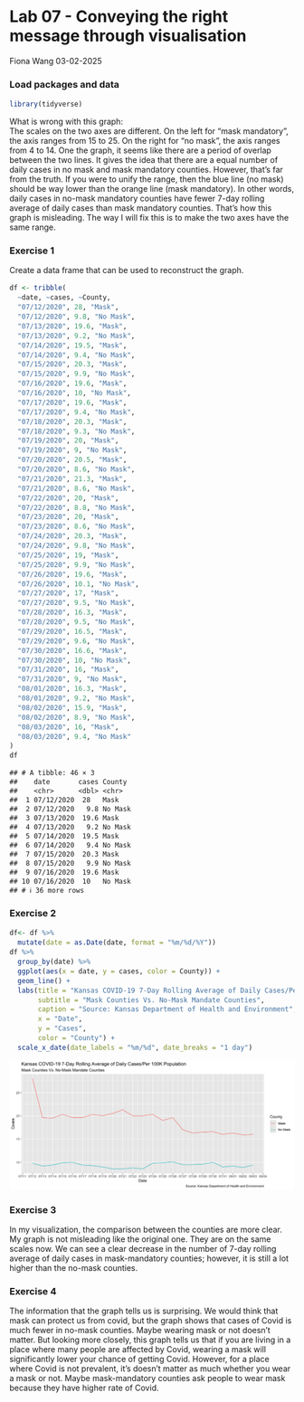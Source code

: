 Lab 07 - Conveying the right message through visualisation
================
Fiona Wang
03-02-2025

### Load packages and data

``` r
library(tidyverse) 
```

What is wrong with this graph:  
The scales on the two axes are different. On the left for “mask
mandatory”, the axis ranges from 15 to 25. On the right for “no mask”,
the axis ranges from 4 to 14. One the graph, it seems like there are a
period of overlap between the two lines. It gives the idea that there
are a equal number of daily cases in no mask and mask mandatory
counties. However, that’s far from the truth. If you were to unify the
range, then the blue line (no mask) should be way lower than the orange
line (mask mandatory). In other words, daily cases in no-mask mandatory
counties have fewer 7-day rolling average of daily cases than mask
mandatory counties. That’s how this graph is misleading. The way I will
fix this is to make the two axes have the same range.

### Exercise 1

Create a data frame that can be used to reconstruct the graph.

``` r
df <- tribble(
  ~date, ~cases, ~County,
  "07/12/2020", 28, "Mask",
  "07/12/2020", 9.8, "No Mask",
  "07/13/2020", 19.6, "Mask",
  "07/13/2020", 9.2, "No Mask",
  "07/14/2020", 19.5, "Mask",
  "07/14/2020", 9.4, "No Mask",
  "07/15/2020", 20.3, "Mask",
  "07/15/2020", 9.9, "No Mask",
  "07/16/2020", 19.6, "Mask",
  "07/16/2020", 10, "No Mask",
  "07/17/2020", 19.6, "Mask",
  "07/17/2020", 9.4, "No Mask",
  "07/18/2020", 20.3, "Mask",
  "07/18/2020", 9.3, "No Mask",
  "07/19/2020", 20, "Mask",
  "07/19/2020", 9, "No Mask",
  "07/20/2020", 20.5, "Mask",
  "07/20/2020", 8.6, "No Mask",
  "07/21/2020", 21.3, "Mask",
  "07/21/2020", 8.6, "No Mask",
  "07/22/2020", 20, "Mask",
  "07/22/2020", 8.8, "No Mask",
  "07/23/2020", 20, "Mask",
  "07/23/2020", 8.6, "No Mask",
  "07/24/2020", 20.3, "Mask",
  "07/24/2020", 9.8, "No Mask",
  "07/25/2020", 19, "Mask",
  "07/25/2020", 9.9, "No Mask",
  "07/26/2020", 19.6, "Mask",
  "07/26/2020", 10.1, "No Mask",
  "07/27/2020", 17, "Mask",
  "07/27/2020", 9.5, "No Mask",
  "07/28/2020", 16.3, "Mask",
  "07/28/2020", 9.5, "No Mask",
  "07/29/2020", 16.5, "Mask",
  "07/29/2020", 9.6, "No Mask",
  "07/30/2020", 16.6, "Mask",
  "07/30/2020", 10, "No Mask",
  "07/31/2020", 16, "Mask",
  "07/31/2020", 9, "No Mask",
  "08/01/2020", 16.3, "Mask",
  "08/01/2020", 9.2, "No Mask",
  "08/02/2020", 15.9, "Mask",
  "08/02/2020", 8.9, "No Mask",
  "08/03/2020", 16, "Mask",
  "08/03/2020", 9.4, "No Mask"
)
df
```

    ## # A tibble: 46 × 3
    ##    date       cases County 
    ##    <chr>      <dbl> <chr>  
    ##  1 07/12/2020  28   Mask   
    ##  2 07/12/2020   9.8 No Mask
    ##  3 07/13/2020  19.6 Mask   
    ##  4 07/13/2020   9.2 No Mask
    ##  5 07/14/2020  19.5 Mask   
    ##  6 07/14/2020   9.4 No Mask
    ##  7 07/15/2020  20.3 Mask   
    ##  8 07/15/2020   9.9 No Mask
    ##  9 07/16/2020  19.6 Mask   
    ## 10 07/16/2020  10   No Mask
    ## # ℹ 36 more rows

### Exercise 2

``` r
df<- df %>% 
  mutate(date = as.Date(date, format = "%m/%d/%Y"))
df %>% 
  group_by(date) %>% 
  ggplot(aes(x = date, y = cases, color = County)) +
  geom_line() +
  labs(title = "Kansas COVID-19 7-Day Rolling Average of Daily Cases/Per 100K Population",
       subtitle = "Mask Counties Vs. No-Mask Mandate Counties",
       caption = "Source: Kansas Department of Health and Environment",
       x = "Date", 
       y = "Cases",
       color = "County") +
  scale_x_date(date_labels = "%m/%d", date_breaks = "1 day")
```

![](lab-07_files/figure-gfm/mygraph-1.png)<!-- -->

### Exercise 3

In my visualization, the comparison between the counties are more clear.
My graph is not misleading like the original one. They are on the same
scales now. We can see a clear decrease in the number of 7-day rolling
average of daily cases in mask-mandatory counties; however, it is still
a lot higher than the no-mask counties.

### Exercise 4

The information that the graph tells us is surprising. We would think
that mask can protect us from covid, but the graph shows that cases of
Covid is much fewer in no-mask counties. Maybe wearing mask or not
doesn’t matter. But looking more closely, this graph tells us that if
you are living in a place where many people are affected by Covid,
wearing a mask will significantly lower your chance of getting Covid.
However, for a place where Covid is not prevalent, it’s doesn’t matter
as much whether you wear a mask or not. Maybe mask-mandatory counties
ask people to wear mask because they have higher rate of Covid.
